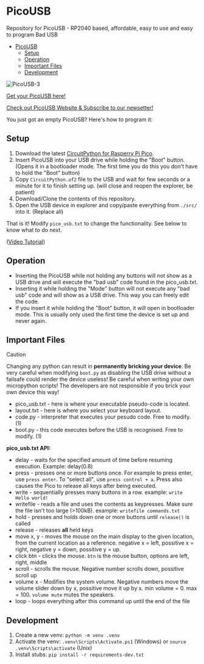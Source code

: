 # PicoUSB

Repository for PicoUSB - RP2040 based, affordable, easy to use and easy to program Bad USB

- [PicoUSB](#picousb)
  - [Setup](#setup)
  - [Operation](#operation)
  - [Important Files](#important-files)
  - [Development](#development)

![PicoUSB-3](https://github.com/TomBrlek/PicoUSB/assets/137766608/e64d61c2-e8db-4887-aa5e-6456fb3bd157)

[Get your PicoUSB here!](https://www.elecrow.com/picousb-raspberry-pi-pico-rp2040-powered-bad-usb-rubber-ducky.html)

[Check out PicoUSB Website & Subscribe to our newsetter!](https://picousb.com/)

You just got an empty PicoUSB? Here's how to program it:

## Setup

1. Download the latest [CircuitPython for Rasperry Pi Pico](https://circuitpython.org/board/raspberry_pi_pico/).
2. Insert PicoUSB into your USB drive while holding the "Boot" button. (Opens it in a bootloader mode. The first time you do this you don't have to hold the "Boot" button)
3. Copy `CircuitPython.uf2` file to the USB and wait for few seconds or a minute for it to finish setting up. (will close and reopen the explorer, be patient)
4. Download/Clone the contents of this repository.
5. Open the USB device in explorer and copy/paste everything from `./src/` into it. (Replace all)

That is it! Modify `pico_usb.txt` to change the functionality. See below to know what to do next.

([Video Tutorial](https://youtu.be/jKH6WgFiaB0))

## Operation

- Inserting the PicoUSB while not holding any buttons will not show as a USB drive and will execute the "bad usb" code found in the pico_usb.txt.
- Inserting it while holding the "Mode" button will not execute any "bad usb" code and will show as a USB drive. This way you can freely edit the code.
- If you insert it while holding the "Boot" button, it will open in bootloader mode. This is usually only used the first time the device is set up and never again.

## Important Files

> [!CAUTION]
> Changing any python can result in **permanently bricking your device**. Be very careful when modifying `boot.py` as disabling the USB drive without a failsafe could render the device useless!
> Be careful when writing your own micropython scripts! The developers are not responsible if you brick your own device this way!

- pico_usb.txt - here is where your executable pseudo-code is located.
- layout.txt - here is where you select your keyboard layout.
- code.py - interpreter that executes your pesudo code. Free to modify. (1)
- boot.py - this code executes before the USB is recognised. Free to modify. (1)

**pico_usb.txt API:**

- delay     - waits for the specified amount of time before resuming execution. Example: delay(0.8)
- press     - presses one or more buttons once. For example to press enter, use `press enter`. To "select all", use `press control + a`. Press also causes the Pico to release all keys after being executed.
- write     - sequentially presses many buttons in a row. example: `write Hello world!`
- writefile - reads a file and uses the contents as keypresses. Make sure the file isn't too large (>100kB). example: `writefile commands.txt`
- hold      - presses and holds down one or more buttons until `release()` is called
- release   - releases **all** held keys
- move x, y - moves the mouse on the main display to the given location, from the current location as a reference. negative x = left, possitive x = right, negative y = down, possitive y = up.
- click btn - clicks the mouse. `btn` is the mouse button, options are left, right, middle
- scroll    - scrolls the mouse. Negative number scrolls down, possitive scroll up
- volume x  - Modifies the system volume. Negative numbers move the volume slider down by x, possitive move it up by x. min volume = 0. max = 100. `volume mute` mutes the speakers.
- loop      - loops everything after this command up until the end of the file

## Development

1. Create a new venv: `python -m venv .venv`
2. Activate the venv: `.venv\Scripts\Activate.ps1` (Windows) or `source .venv\Scripts\activate` (Unix)
3. Install stubs: `pip install -r requirements-dev.txt`
